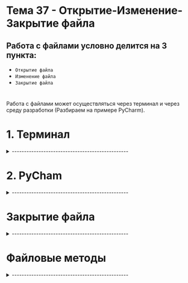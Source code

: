 #  Тема 37 - Открытие-Изменение-Закрытие файла

## Работа с файлами условно делится на 3 пункта:

- `Открытие файла`
- `Изменение файла`
- `Закрытие файла`
#
Работа с файлами может осуществляться через терминал и через среду разработки (Разбираем на примере PyCharm).

# 1. Терминал
<details>
  <summary>------------------------------------------------</summary>

<details>
  <summary>Расположение файла файла</summary>

- Открытие файла начинается с расположения нужного файла.  
Для того, что бы открыть файл нужно перейти в директорию, в которой этот файл расположен.

<details>
  <summary>Linux:</summary>
    
1. Открыть терминал.
2. Использовать команду `cd (change directory)` с указанием полного или относительного пути к целевой директории. 
```
# Переход в директорию по полному пути
cd /home/ИмяПользователя/Documents

# Переход в директорию по относительному пути
cd ~/Documents
```
#
</details>

<details>
  <summary>Windows:</summary>
  
1. Открыть командную строку `(cmd)` или `PowerShell`.
2. Использовать команду `cd` с указанием полного или относительного пути. 
```
# Переход в директорию по полному пути
cd C:\Users\ИмяПользователя\Documents

# Переход в директорию по относительному пути
cd Documents
```
#
  </details>
  
#
</details>

<details>
  <summary>Работа с файлом</summary>

1) Открытие файла:

- Для открытия файла ты можешь использовать различные текстовые редакторы командной строки, такие как nano, vim (в Linux) или notepad (в Windows), например:
```
nano example.txt  # Для открытия в nano в Linux

notepad example.txt  # Для открытия в Notepad в Windows
```

2) Изменение файла:

- Изменение файла в терминале может быть выполнено с использованием текстовых редакторов или команд для добавления/изменения содержимого файла.

3) Закрытие файла:

- В текстовых редакторах вроде nano или vim в терминале, закрытие файла зависит от используемого редактора. Обычно это комбинация клавиш (например, в nano это Ctrl + X, в vim это Esc + :wq).
- Если ты редактировал файл в командной строке, ты можешь использовать сочетание клавиш для сохранения и выхода.

</details>

</details>

#


















# 2. PyCham
<details>
  <summary>------------------------------------------------</summary>


<details>
  <summary>Расположение файла</summary>

Что бы открыть файл в PyCharm нужно поместить его в директорию действующего проекта`:

<details>
  <summary>Linux:</summary>
  
1) На Ubuntu:  
- Помести файл `example.txt` внутрь директории проекта `/Home/it_folder/PyCharm_projects/ПоколениеPython_PRO`. Таким образом, структура проекта может выглядеть так:
  
```
/Home/it_folder/PyCharm_projects/ПоколениеPython_PRO
|-- example.txt
|-- другие_файлы_проекта
|-- ...
```
#
</details>

<details>
  <summary>Windows:</summary>
2) На Windows:
- Помести файл `example.txt` внутрь директории проекта `C:\it\JetBrains\PyCharm Projects\Stepik\ПоколениеPython_Pro`. Структура проекта на Windows может быть подобной:

```
C:\it\JetBrains\PyCharm Projects\Stepik\ПоколениеPython_Pro
|-- example.txt
|-- другие_файлы_проекта
|-- ...
```
</details>

</details>

<details>
  <summary>Открытие файла</summary>
  
- `[open('file_name', 'acsess_mode', encoding='utf-8')]` - функция открывающая файл.

     - `['file_name']` - Имя открываемого файла, или путь к нему (Обязательно в кавычках).
     - `['acsess_mode']` - Режим доступа к файлу (по умолчанию 'r'). Это способ, каким ты открываешь файл, чтобы сказать программе, как ты собираешься использовать этот файл.
     - `[encoding='utf-8']`- Указание кодировки файла. РЕКОМНЕНДУЕТСЯ!
 
- При открытии файла функцией `[open()]` в переменную попадает ссылка на файл.
- `[my_file.close()]` - закрывающий метод. При работе с функцией `[open()]` обязателен!
```
my_file = open('example.txt', 'r+')
.
. Здесь происходит изменение файла.
.
my_file.close()
```
- Режимыдоступа к файлу:
```
1) [r] - (read) Только чтение. Файл открытый в таком режиме изменить не получится.
2) [w] - (write) Только запись. Если файл уже существует, стереть его содержимое. Если файл не существует, он будет создан.
3) [a] - (append) Открыть файл для записи. Данные будут добавлены в конец файла. Если файл не существует, он будет создан.
4) [r+] - (read + Write) Открыть файл для чтения и записи. В этом режиме происходит частичная перезапись содержимого файла. Данные в файл, они начинают записываться с той позиции в файле, на которой находится текущий указатель файла (file pointer). Указатель файла устанавливается на начало файла, и если ты пишешь, например, 10 символов, они заменяют первые 10 символов в файле.
5) [x] - Создать новый файл в режиме записи. Если файл существует, произойдет ошибка.
```
#
- Для работы с бинарными файлами используются те же режимы доступа, только с препиской `[b]`

     - `[rb]`, `[wb]`, `[ab]`, `[rb+]`, `[xb]`.
#

## Менеджер контекста

- Конструкция создающая контекст для работы с файлом называется менеджер контекста:

     - `[with]` - ключевое слово, для создания менеджево контекста.
     - `[open()]` - функция открывает файл, и ее результат (файловый объект) присваивается псевдониму (например, file).
     - `[as file]` - Псевдоним (в данном случае file) становится именем, по которому можно обращаться к файловому объекту внутри блока with.
```
with open('example.txt', 'r') as file:
    # Тут выполняются операции с файлом, благодаря контексту
# Файл автоматически закрывается при выходе из блока with
```
- Один и тот же менеджер контекста (with), можно использовать чтобы открывать файл в разных режимах в пределах одного блока кода. После завершения работы с файлом в одном режиме, он закроется, и можно будет снова открыть его в другом режиме в том же блоке with.
```
with open('example.txt', 'r') as file:
    content = file.read()
    print(content)

with open('example.txt', 'a') as file:
    file.write('\nNew line added')

with open('example.txt', 'r') as file:
    updated_content = file.read()
    print(updated_content)
```
</details>
<details>
  <summary>Изменение файла</summary>

## Чтение файла
- При открытии файла функцией `[open()]` в переменную попадает ссылка на файл.
- Для чтения содержимого открытого для чтения файла используются три файловых метода:

1) `[read(size=-1)]` - Читает из файла определенное количество байт (если size указан) или весь файл (если size не указан или равен -1). Возвращает считанные данные в виде строки. Перемещает указатель файла в конец прочитанных данных. 
3) `[readline()]` - читает строку, на которой установлена "каретка" (или указатель файла) в данный момент. Перемещает указатель файла на следующую строку. 
4) `[readlines()]` - считывает все строки из файла и возвращает список из всех считанных строк (одна строка — один элемент списка). При этом, каждая строка в списке заканчивается символом переноса строки  `['\n']`
#
## Запись данных в файл

- Для записи данных в файл используется два метода:

1) `[write()]` - Записывает строку в файл. Если файл открыт в режиме 'w', это перезапишет содержимое файла. Если файл открыт в режиме 'a', это добавит строку в конец файла (В конец последней строки).
```
with open('example.txt', 'w') as file:
    file.write('Hello, World!')
```
2) `[writelines()]` - Записывает список строк в файл. Если файл открыт в режиме 'w', то метод writelines перезапишет содержимое файла списком строк. Если файл открыт в режиме 'a', то добавит список строк в конец файла, при этом каждая строка будет добавлена как новая строка в файле, а не в конец последней строки.
```
with open('example.txt', 'w') as file:
    lines = ['Line 1\n', 'Line 2\n', 'Line 3\n']
    file.writelines(lines)
```
#
## Запись в файл с помощью функции print()
- Для записи данных в файл можно также использовать встроенную функцию print(). Для этого нужно передать ей еще один именованный аргумент file, указывающий на открытый файл. При этом функция print() автоматически добавляет переход на новую строку.
```
with open('example.txt', 'a') as file:
    print('Джoн Локк', file=file)
    print('Дэвид Хьюм', file=file)
    print('Эдмyнд Берк', file=file)
```
  
</details>


</details>

</details>



#

# Закрытие файла
<details>
 <summary>------------------------------------------------</summary>

- Закрытие файла происходит либо автоматически, используя менеджер контекста.
- Либо принудительно, при помощи метода `[file.close()]` по окончании работы с файлом

</details>

#









# Файловые методы
<details>
 <summary>------------------------------------------------</summary>

1) `[file = open(file, mode='r', encoding=None)]` - используется для открытия файла в Python. Вот его общее определение:
```
with open('example.txt', 'r', newline='\n') as file:
    print(file.read())
```
#
2) `[file.close()]` - используется для закрытия открытого файла в Python. Конструкция With закрывает файл автоматически.
```
# Открываем файл для чтения
file = open('example.txt', 'r', encoding='utf-8')

# Читаем содержимое файла
content = file.read()
print(content)

# Закрываем файл после использования
file.close()
```
#
3) `[file.next()]` - используется для чтения следующей строки из файла.
```
# Открываем файл для чтения
with open('example.txt', 'r', encoding='utf-8') as file:
    
    # Читаем первую строку
    line1 = next(file)
    print("Первая строка:", line1)
    
    # Читаем вторую строку
    line2 = next(file)
    print("Вторая строка:", line2)
```
#
4) `[read(size=-1)]` - Читает из файла определенное количество байт (если size указан) или весь файл (если size не указан или равен -1). Возвращает считанные данные в виде строки. Перемещает указатель файла в конец прочитанных данных.
#
5) `[readline()]` - читает строку, на которой установлена "каретка" (или указатель файла) в данный момент. Перемещает указатель файла на следующую строку.
#
6) `[readlines()]` - считывает все строки из файла и возвращает список из всех считанных строк (одна строка — один элемент списка). При этом, каждая строка в списке заканчивается символом переноса строки  `['\n']`
#
7) `[write()]` - Записывает строку в файл. Если файл открыт в режиме 'w', это перезапишет содержимое файла. Если файл открыт в режиме 'a', это добавит строку в конец файла (В конец последней строки).
```
with open('example.txt', 'w') as file:
    file.write('Hello, World!')
```
8) `[writelines()]` - Записывает список строк в файл. Если файл открыт в режиме 'w', то метод writelines перезапишет содержимое файла списком строк. Если файл открыт в режиме 'a', то добавит список строк в конец файла, при этом каждая строка будет добавлена как новая строка в файле, а не в конец последней строки.
```
with open('example.txt', 'w') as file:
    lines = ['Line 1\n', 'Line 2\n', 'Line 3\n']
    file.writelines(lines)
```
#
9) `[file.seek(n)]` - перемещает каретку в указанное по счету симфолов место.
```
with open(example.txt', 'r', encoding='utf-8') as file:
    
    # Читаем первые 10 символов
    content_part1 = file.read(10)
    print("Прочитано первых 10 символов:", content_part1)
    
    # Перемещаем указатель на начало файла
    file.seek(0)
```
#
10) `[file.tell()]` - Возвращает текущую позицию указателя чтения/записи в файле в байтах.
#
11) `[file.fileno()]` - возвращает целочисленный файловый дескриптор (file descriptor), связанный с открытым файлом. Файловый дескриптор представляет собой уникальный идентификатор файла в системе.
```
file_path = 'example.txt'

with open(file_path, 'r', encoding='utf-8') as file:
    
    # Получаем файловый дескриптор
    file_descriptor = file.fileno()
    print("Файловый дескриптор:", file_descriptor)
```
#
</details>
